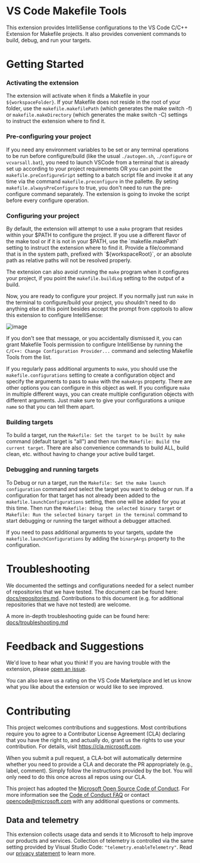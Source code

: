# VS Code Makefile Tools

This extension provides IntelliSense configurations to the VS Code C/C++ Extension for Makefile projects.
It also provides convenient commands to build, debug, and run your targets.

# Getting Started

### Activating the extension
The extension will activate when it finds a Makefile in your `${workspaceFolder}`. If your Makefile does not
reside in the root of your folder, use the `makefile.makefilePath` (which generates the make switch -f)
or `makefile.makeDirectory` (which generates the make switch -C) settings to instruct the extension where to find it.

### Pre-configuring your project
If you need any environment variables to be set or any terminal operations to be run before configure/build
(like the usual `./autogen.sh`, `./configure` or `vcvarsall.bat`), you need to launch VSCode from a terminal
that is already set up according to your project requirements OR you can point the `makefile.preConfigureSript`
setting to a batch script file and invoke it at any time via the command `makefile.preconfigure` in the pallette.
By seting `makefile.alwaysPreConfigure` to true, you don't need to run the pre-configure command separately.
The extension is going to invoke the script before every configure operation.

### Configuring your project
By default, the extension will attempt to use a `make` program that resides within your $PATH to configure
the project.  If you use a different flavor of the make tool or if it is not in your $PATH, use the
`makefile.makePath` setting to instruct the extension where to find it.  Provide a file/command that is in the
system path, prefixed with `${workspaceRoot}`, or an absolute path as relative paths will not be resolved
properly.

The extension can also avoid running the `make` program when it configures your project, if you point the
`makefile.buildLog` setting to the output of a build.

Now, you are ready to configure your project. If you normally just run `make` in the terminal to
configure/build your project, you shouldn't need to do anything else at this point besides accept the prompt
from cpptools to allow this extension to configure IntelliSense:

![image](https://user-images.githubusercontent.com/12818240/94731434-9d1e3380-0319-11eb-98c4-cb80218b1b8b.png)

If you don't see that message, or you accidentally dismissed it, you can grant Makefile Tools permission to
configure IntelliSense by running the `C/C++: Change Configuration Provider...` command and selecting Makefile
Tools from the list.

If you regularly pass additional arguments to `make`, you should use the `makefile.configurations` setting
to create a configuration object and specify the arguments to pass to `make` with the `makeArgs` property.
There are other options you can configure in this object as well. If you configure `make` in multiple
different ways, you can create multiple configuration objects with different arguments. Just make sure to
give your configurations a unique `name` so that you can tell them apart.

### Building targets

To build a target, run the `Makefile: Set the target to be built by make` command (default target is "all")
and then run the `Makefile: Build the current target`.  There are also convenience commands to build ALL,
build clean, etc. without having to change your active build target.

### Debugging and running targets

To Debug or run a target, run the `Makefile: Set the make launch configuration` command and select the target
you want to debug or run. If a configuration for that target has not already been added to the
`makefile.launchConfigurations` setting, then one will be added for you at this time.  Then run the 
`Makefile: Debug the selected binary target` or `Makefile: Run the selected binary target in the terminal` 
command to start debugging or running the target without a debugger attached.

If you need to pass additional arguments to your targets, update the `makefile.launchConfigurations` by adding
the `binaryArgs` property to the configuration.

# Troubleshooting

We documented the settings and configurations needed for a select number of repositories that we have
tested. The document can be found here: [docs/repositories.md](./docs/repositories.md). Contributions to this
document (e.g. for additional repositories that we have not tested) are welcome.

A more in-depth troubleshooting guide can be found here: [docs/troubleshooting.md](./docs/troubleshooting.md)

# Feedback and Suggestions

We'd love to hear what you think! If you are having trouble with the extension, please
[open an issue](https://github.com/microsoft/vscode-makefile-tools/issues/new).

You can also leave us a rating on the VS Code Marketplace and let us know what you like about the extension
or would like to see improved.

# Contributing

This project welcomes contributions and suggestions.  Most contributions require you to agree to a
Contributor License Agreement (CLA) declaring that you have the right to, and actually do, grant us
the rights to use your contribution. For details, visit https://cla.microsoft.com.

When you submit a pull request, a CLA-bot will automatically determine whether you need to provide
a CLA and decorate the PR appropriately (e.g., label, comment). Simply follow the instructions
provided by the bot. You will only need to do this once across all repos using our CLA.

This project has adopted the [Microsoft Open Source Code of Conduct](https://opensource.microsoft.com/codeofconduct/).
For more information see the [Code of Conduct FAQ](https://opensource.microsoft.com/codeofconduct/faq/) or
contact [opencode@microsoft.com](mailto:opencode@microsoft.com) with any additional questions or comments.

## Data and telemetry

This extension collects usage data and sends it to Microsoft to help improve our products and services. Collection of telemetry is controlled via the same setting provided by Visual Studio Code: `"telemetry.enableTelemetry"`. Read our [privacy statement](https://privacy.microsoft.com/en-us/privacystatement) to learn more.
